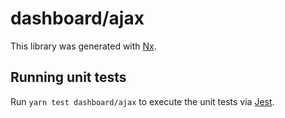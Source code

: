 # dashboard/ajax

This library was generated with [Nx](https://nx.dev).

## Running unit tests

Run `yarn test dashboard/ajax` to execute the unit tests via [Jest](https://jestjs.io).
